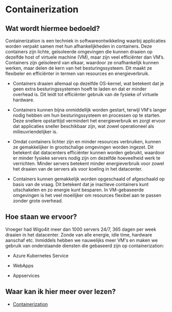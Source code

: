 # Containerization

## Wat wordt hiermee bedoeld?
Containerization is een techniek in softwareontwikkeling waarbij applicaties worden verpakt samen met hun afhankelijkheden in containers. Deze containers zijn lichte, geïsoleerde omgevingen die kunnen draaien op dezelfde host of virtuele machine (VM), maar zijn veel efficiënter dan VM’s. Containers zijn geïsoleerd van elkaar, waardoor ze onafhankelijk kunnen werken, maar delen de kern van het besturingssysteem. Dit maakt ze flexibeler en efficiënter in termen van resources en energieverbruik.

- Containers draaien allemaal op dezelfde OS-kernel, wat betekent dat je geen extra besturingssystemen hoeft te laden en dat er minder overhead is. Dit leidt tot efficiënter gebruik van de fysieke of virtuele hardware.

- Containers kunnen bijna onmiddellijk worden gestart, terwijl VM's langer nodig hebben om hun besturingssysteem en processen op te starten. Deze snellere opstarttijd vermindert het energieverbruik en zorgt ervoor dat applicaties sneller beschikbaar zijn, wat zowel operationeel als milieuvriendelijker is.

- Omdat containers lichter zijn en minder resources verbruiken, kunnen ze gemakkelijker in grootschalige omgevingen worden ingezet. Dit betekent dat datacenters efficiënter kunnen worden gebruikt, waardoor er minder fysieke servers nodig zijn om dezelfde hoeveelheid werk te verrichten. Minder servers betekent minder energieverbruik voor zowel het draaien van de servers als voor koeling in het datacenter.

- Containers kunnen gemakkelijk worden opgeschaald of afgeschaald op basis van de vraag. Dit betekent dat je inactieve containers kunt uitschakelen en zo energie kunt besparen. In VM-gebaseerde omgevingen is het veel moeilijker om resources flexibel aan te passen zonder grote overhead.

## Hoe staan we ervoor?
Vroeger had Wigo4it meer dan 1000 servers 24/7, 365 dagen per week draaien in het datacenter. Zonde van alle energie, idle time, hardware aanschaf etc. Inmiddels hebben we nauwelijks meer VM's en maken we gebruik van onderstaande diensten die gebaseerd zijn op containerization:

- Azure Kubernetes Service

- WebApps

- Appservices

## Waar kan ik hier meer over lezen?
- <a href="https://en.wikipedia.org/wiki/Containerization_(computing)">Containerization</a>